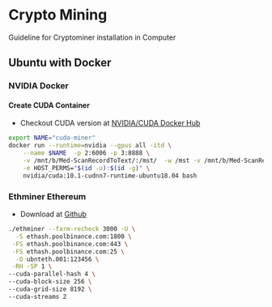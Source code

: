 # Crypto Mining
Guideline for Cryptominer installation in Computer


## Ubuntu with Docker

### NVIDIA Docker

#### Create CUDA Container
- Checkout CUDA version at [NVIDIA/CUDA Docker Hub](https://hub.docker.com/r/nvidia/cuda/tags)
```sh
export NAME="cuda-miner"
docker run --runtime=nvidia --gpus all -itd \
    --name $NAME  -p 2:6006 -p 3:8888 \
    -v /mnt/b/Med-ScanRecordToText/:/mst/  -w /mst -v /mnt/b/Med-ScanRecordToText/env/build/:/mnt --privileged \
    -e HOST_PERMS="$(id -u):$(id -g)" \
    nvidia/cuda:10.1-cudnn7-runtime-ubuntu18.04 bash 
```


### Ethminer Ethereum
- Download at [Github](https://github.com/ethereum-mining/ethminer/releases)

```sh
./ethminer --farm-recheck 3000 -U \
  -S ethash.poolbinance.com:1800 \
 -FS ethash.poolbinance.com:443 \
 -FS ethash.poolbinance.com:25 \
  -O ubnteth.001:123456 \
 -RH -SP 1 \
--cuda-parallel-hash 4 \
--cuda-block-size 256 \
--cuda-grid-size 8192 \
--cuda-streams 2 

```